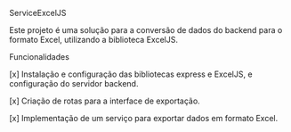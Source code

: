 ServiceExcelJS

Este projeto é uma solução para a conversão de dados do backend para o formato Excel, utilizando a biblioteca ExcelJS.

Funcionalidades

[x] Instalação e configuração das bibliotecas express e ExcelJS, e configuração do servidor backend.

[x] Criação de rotas para a interface de exportação.

[x] Implementação de um serviço para exportar dados em formato Excel.
